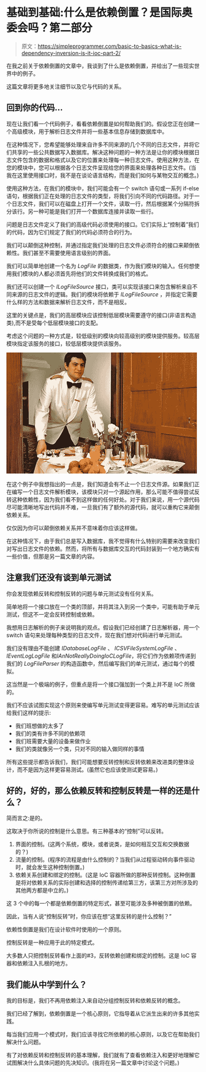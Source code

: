 # 基础到基础:什么是依赖倒置？是国际奥委会吗？第二部分

> 原文：<https://simpleprogrammer.com/basic-to-basics-what-is-dependency-inversion-is-it-ioc-part-2/>

在我之前关于依赖倒置的文章中，我谈到了什么是依赖倒置，并给出了一些现实世界中的例子。

这篇文章将更多地关注细节以及它与代码的关系。

## 回到你的代码…

现在让我们看一个代码例子，看看依赖倒置是如何帮助我们的。假设您正在创建一个高级模块，用于解析日志文件并将一些基本信息存储到数据库中。

在这种情况下，您希望能够处理来自许多不同来源的几个不同的日志文件，并将它们共享的一些公共数据写入数据库。解决这种问题的一种方法是让你的模块根据日志文件包含的数据和格式以及它的位置来处理每一种日志文件。使用这种方法，在您的模块中，您可以根据各个日志文件呈现给您的界面来处理各种日志文件。(当我在这里使用接口时，我不是在谈论语言结构，而是我们如何与某物交互的概念。)

使用这种方法，在我们的模块中，我们可能会有一个 switch 语句或一系列 if-else 语句，根据我们正在处理的日志文件的类型，将我们引向不同的代码路径。对于一个日志文件，我们可以在磁盘上打开一个文件，读取一行，然后根据某个分隔符拆分该行。另一种可能是我们打开一个数据库连接并读取一些行。

问题是日志文件定义了我们的高级代码必须使用的接口。它们实际上“控制着”我们的代码，因为它们规定了我们的代码必须符合的行为。

我们可以颠倒这种控制，并通过指定我们处理的日志文件必须符合的接口来颠倒依赖性。我们甚至不需要使用语言级别的界面。

我们可以简单地创建一个名为 *LogFile* 的数据类，作为我们模块的输入。任何想使用我们模块的人都必须首先将他们的文件转换成我们的格式。

我们还可以创建一个 *ILogFileSource* 接口，类可以实现该接口来包含解析来自不同来源的日志文件的逻辑。我们的模块将依赖于 *ILogFileSource* ，并指定它需要什么样的方法和数据来解析日志文件，而不是相反。

这里的关键点是，我们的高层模块应该控制低层模块需要遵守的接口(非语言构造类),而不是受每个低层模块接口的支配。

考虑这个问题的一种方式是，较低级别的模块向较高级别的模块提供服务。较高层模块指定该服务的接口，较低层模块提供该服务。



![room-service](img/d07b0ac00abac3a8e7ef9bdbfc23e569.png "room-service")



在这个例子中我想指出的一点是，我们知道会有不止一个日志文件源。如果我们正在编写一个日志文件解析模块，该模块只对一个源起作用，那么可能不值得尝试反转这种依赖性，因为我们看不到这样做的任何好处。对于我们来说，用一个源代码尽可能清晰地写出代码并不难，一旦我们有了额外的源代码，就可以重构它来颠倒依赖关系。

仅仅因为你可以颠倒依赖关系并不意味着你应该这样做。

在这种情况下，由于我们总是写入数据库，我不觉得有什么特别的需要来改变我们对写出日志文件的依赖。然而，将所有与数据库交互的代码封装到一个地方确实有一些价值，但那是另一篇文章的内容。

## 注意我们还没有谈到单元测试

你会发现依赖反转和控制反转的问题与单元测试没有任何关系。

简单地将一个接口放在一个类的顶部，并将其注入到另一个类中，可能有助于单元测试，但这不一定会反转控制或依赖。

我想用日志解析的例子来说明我的观点。假设我们已经创建了日志解析器，用一个 switch 语句来处理每种类型的日志文件，现在我们想对代码进行单元测试。

我们没有理由不能创建 *IDatabaseLogFile* 、 *ICSVFileSystemLogFile* 、 *IEventLogLogFile* 和*IAnNotReallyDoingIoCLogFile*，将它们作为依赖项传递到我们的 *LogFileParser* 的构造函数中，然后编写我们的单元测试，通过每个的模拟。

这当然是一个极端的例子，但重点是将一个接口强加到一个类上并不是 IoC 所做的。

我们不应该试图实现这个原则来使编写单元测试变得更容易。难写的单元测试应该给我们这样的提示:

*   我们班想做的太多了
*   我们的类有许多不同的依赖项
*   我们班需要大量的设备来做作业
*   我们的类就像另一个类，只对不同的输入做同样的事情

所有这些提示都告诉我们，我们可能想要反转控制和反转依赖来改进类的整体设计，而不是因为这样更容易测试。(虽然它也应该使测试更容易。)

## 好的，好的，那么依赖反转和控制反转是一样的还是什么？

简而言之:是的。

这取决于你所说的控制是什么意思。有三种基本的“控制”可以反转。

1.  界面的控制。(这两个系统，模块，或者说类，是如何相互交互和交换数据的？)
2.  流量的控制。(程序的流程是由什么控制的？当我们从过程驱动转向事件驱动时，就会发生这种控制倒置。)
3.  依赖关系创建和绑定的控制。(这是 IoC 容器所做的那种反转控制。这种倒置是将对依赖关系的实际创建和选择的控制传递给第三方，该第三方对所涉及的其他两方都是中立的。)

这 3 个中的每一个都是依赖倒置的特定形式，甚至可能涉及多种被倒置的依赖。

因此，当有人说“控制反转”时，你应该在想“这里反转的是什么控制？”

依赖性倒置是我们在设计软件时使用的一个原则。

控制反转是一种应用于此的特定模式。

大多数人只把控制反转看作上面的#3，反转依赖创建和绑定的控制。这是 IoC 容器和依赖注入扎根的地方。

## 我们能从中学到什么？

我的目标是，我们不再用依赖注入来自动分组控制反转和依赖反转的概念。

我们已经了解到，依赖倒置是一个核心原则，它指导着从它派生出来的许多其他实践。

每当我们应用一个模式时，我们应该寻找它所依赖的核心原则，以及它在帮助我们解决什么问题。

有了对依赖反转和控制反转的基本理解，我们就有了查看依赖注入和更好地理解它试图解决什么具体问题的先决知识。(我将在另一篇文章中讨论这个问题。)